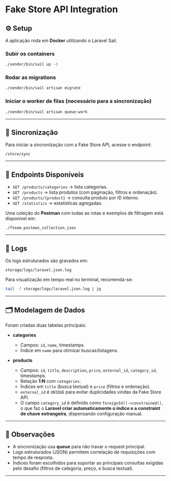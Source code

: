 

# Fake Store API Integration

## ⚙️ Setup

A aplicação roda em **Docker** utilizando o Laravel Sail.

### Subir os containers
```bash
./vendor/bin/sail up -d
````

### Rodar as migrations

```bash
./vendor/bin/sail artisan migrate
```

### Iniciar o worker de filas (necessário para a sincronização)

```bash
./vendor/bin/sail artisan queue:work
```

---

## 🔄 Sincronização

Para iniciar a sincronização com a Fake Store API, acesse o endpoint:

```
/store/sync
```

---

## 📡 Endpoints Disponíveis

* `GET /products/categories` → lista categorias.
* `GET /products` → lista produtos (com paginação, filtros e ordenação).
* `GET /products/{product}` → consulta produto por ID interno.
* `GET /statistics` → estatísticas agregadas.

Uma coleção do **Postman** com todas as rotas e exemplos de filtragem está disponível em:

```
./fteam.postman_collection.json
```

---

## 📝 Logs

Os logs estruturados são gravados em:

```
storage/logs/laravel.json.log
```

Para visualização em tempo real no terminal, recomenda-se:

```bash
tail -f storage/logs/laravel.json.log | jq
```

---

## 🗂️ Modelagem de Dados

Foram criadas duas tabelas principais:

* **categories**

    * Campos: `id`, `name`, timestamps.
    * Índice em `name` para otimizar buscas/listagens.

* **products**

    * Campos: `id`, `title`, `description`, `price`, `external_id`, `category_id`, timestamps.
    * Relação **1\:N** com `categories`.
    * Índices em `title` (busca textual) e `price` (filtros e ordenação).
    * `external_id` é `UNIQUE` para evitar duplicidades vindas da Fake Store API.
    * O campo `category_id` é definido como `foreignId()->constrained()`, o que faz o **Laravel criar automaticamente o índice e a constraint de chave estrangeira**, dispensando configuração manual.

---

## 📌 Observações

* A sincronização usa **queue** para não travar o request principal.
* Logs estruturados (JSON) permitem correlação de requisições com tempo de resposta.
* Índices foram escolhidos para suportar as principais consultas exigidas pelo desafio (filtros de categoria, preço, e busca textual).

---
